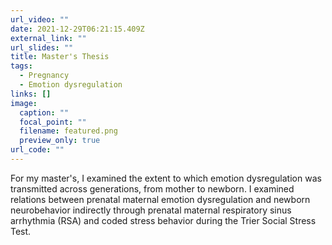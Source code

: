 ```yaml
---
url_video: ""
date: 2021-12-29T06:21:15.409Z
external_link: ""
url_slides: ""
title: Master's Thesis
tags:
  - Pregnancy
  - Emotion dysregulation
links: []
image:
  caption: ""
  focal_point: ""
  filename: featured.png
  preview_only: true
url_code: ""
---
```

For my master's, I examined the extent to which emotion dysregulation was transmitted across generations, from mother to newborn. I examined relations between prenatal maternal emotion dysregulation and newborn neurobehavior indirectly through prenatal maternal respiratory sinus arrhythmia (RSA) and coded stress behavior during the Trier Social Stress Test.


